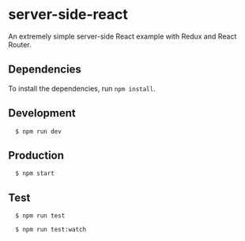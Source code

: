 # server-side-react
An extremely simple server-side React example with Redux and React Router.

## Dependencies
To install the dependencies, run `npm install`.

## Development
```
  $ npm run dev
```

## Production
```
  $ npm start
```

## Test

```
  $ npm run test
```

```
  $ npm run test:watch
```